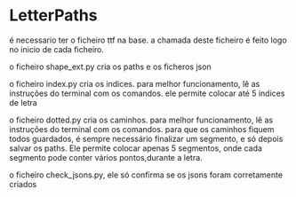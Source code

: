 # LetterPaths

é necessario ter o ficheiro ttf na base. a chamada deste ficheiro é feito logo no inicio de cada ficheiro.

o ficheiro shape_ext.py cria os paths e os ficheros json

o ficheiro index.py cria os indices. para melhor funcionamento, lê as instruções do terminal com os comandos. ele permite colocar até 5 indices de letra

o ficheiro dotted.py cria os caminhos. para melhor funcionamento, lê as instruções do terminal com os comandos. para que os caminhos fiquem todos guardados, é sempre necessário finalizar um segmento, e só depois salvar os paths. Ele permite colocar apenas 5 segmentos, onde cada segmento pode conter vários pontos,durante a letra.

o ficheiro check_jsons.py, ele só confirma se os jsons foram corretamente criados
